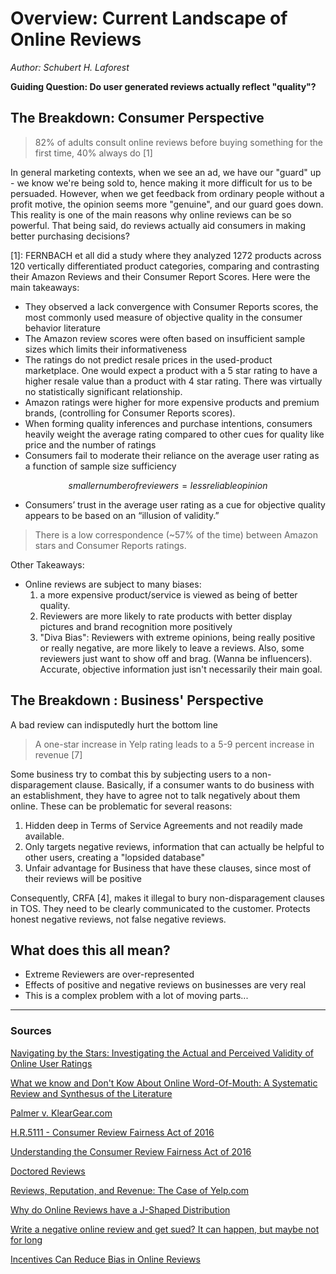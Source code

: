 # Overview: Current Landscape of Online Reviews
_Author: Schubert H. Laforest_

**Guiding Question: Do user generated reviews actually reflect "quality"?**

## The Breakdown: Consumer Perspective

> 82% of adults consult online reviews before buying something for the first time, 40% always do [1]

In general marketing contexts, when we see an ad, we have our "guard" up - we know we're being sold to, hence making it more difficult for us to be persuaded. However, when we get feedback from ordinary people without a profit motive, the opinion seems more "genuine", and our guard goes down. This reality is one of the main reasons why online reviews can be so powerful. That being said, do reviews actually aid consumers in making better purchasing decisions?

[1]: FERNBACH et all did a study where they analyzed 1272 products across 120 vertically differentiated product categories, comparing and contrasting their Amazon Reviews and their Consumer Report Scores. Here were the main takeaways:
- They observed a lack convergence with Consumer Reports scores,
the most commonly used measure of objective quality in the consumer behavior
literature
- The Amazon review scores were often based on insufficient sample sizes which limits their informativeness
- The ratings do not predict resale prices in the used-product marketplace. One would expect a product with a 5 star rating to have a higher resale value than a product with 4 star rating. There was virtually no statistically significant relationship.
- Amazon ratings were higher for more expensive products and premium brands, (controlling for Consumer Reports scores).
- When forming quality inferences and purchase intentions, consumers heavily weight the average rating compared to other cues for quality like price and the number of ratings
- Consumers fail to moderate their reliance on the average user rating as a function of sample size sufficiency

$$ smaller number of reviewers = less reliable opinion $$

- Consumers’ trust in the average user rating as a cue for objective quality appears to be based on an “illusion of validity.”

> There is a low correspondence (~57% of the time) between Amazon stars and Consumer Reports ratings.

Other Takeaways:
- Online reviews are subject to many biases:
  1) a more expensive product/service is viewed as being of better quality.
  2) Reviewers are more likely to rate products with better display pictures and brand recognition more positively
  3) "Diva Bias": Reviewers with extreme opinions, being really positive or really negative, are more likely to leave a reviews. Also, some reviewers just want to show off and brag. (Wanna be influencers). Accurate, objective information just isn't necessarily their main goal.


## The Breakdown : Business' Perspective
A bad review can indisputedly hurt the bottom line

 >  A one-star increase in Yelp rating leads to a 5-9 percent increase in revenue [7]

Some business try to combat this by subjecting users to a non-disparagement clause. Basically, if a consumer wants to do business with an establishment, they have to agree not to talk negatively about them online.
These can be problematic for several  reasons:
1) Hidden deep in Terms of Service Agreements and not readily made available.
2) Only targets negative reviews, information that can actually be helpful to other users, creating a "lopsided database"
3) Unfair advantage for Business that have these clauses, since most of their reviews will be positive

Consequently, CRFA [4], makes it illegal to bury non-disparagement clauses in TOS. They need to be clearly communicated to the customer. Protects honest negative reviews, not false negative reviews.


## What does this all mean?
- Extreme Reviewers are over-represented
- Effects of positive and negative reviews on businesses are very real
- This is a complex problem with a lot of moving parts...

---

### Sources
[Navigating by the Stars: Investigating the Actual and Perceived Validity of Online User Ratings](https://www.colorado.edu/business/sites/default/files/attached-files/jcr_2016_de_langhe_fernbach_lichtenstein_0.pdf)

[What we know and Don't Kow About Online Word-Of-Mouth: A Systematic Review and Synthesus of the Literature](268002121029092115114026104120098072036003073064003042025005116081029126095113006076041124028101103055098076030120122119127090051045002046054000109089025109029117127088020020066064104074027083098103109070109079100124004124001029099106083100068111124029)


[Palmer v. KlearGear.com](https://www.citizen.org/our-work/litigation/cases/palmer-v-kleargearcom)

[H.R.5111 - Consumer Review Fairness Act of 2016](https://www.congress.gov/bill/114th-congress/house-bill/5111)

[Understanding the Consumer Review Fairness Act of 2016](089119105064005114099020108065092124022046039021042055064086124096098076117111097028063033000008109016026092119030097024120091006041062046036010086025115119112122005009028067109084122016012114073107120023092028126028114103100002020016077111081070123)

[Doctored Reviews](https://doctoredreviews.com)

[Reviews, Reputation, and Revenue: The Case of Yelp.com](https://www.hbs.edu/faculty/Publication%20Files/12-016_a7e4a5a2-03f9-490d-b093-8f951238dba2.pdf)

[Why do Online Reviews have a J-Shaped Distribution](https://papers.ssrn.com/sol3/papers.cfm?abstract_id=2380298)

[Write a negative online review and get sued? It can happen, but maybe not for long](https://www.washingtonpost.com/lifestyle/travel/write-a-negative-online-review-and-get-sued-it-can-happen-but-maybe-not-for-long/2016/01/14/518f0aa6-b49b-11e5-9388-466021d971de_story.html?noredirect=on&utm_term=.cdcfe3ce6ec3)

[Incentives Can Reduce Bias in Online Reviews](http://ftp.iza.org/dp11367.pdf)
